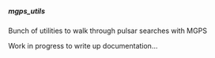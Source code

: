 #####  mgps_utils #########
Bunch of utilities to walk through pulsar searches with MGPS


Work in progress to write up documentation...

